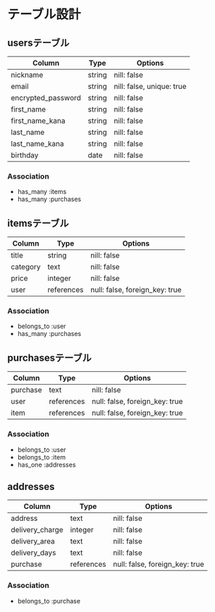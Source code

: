 # テーブル設計

## usersテーブル

| Column             | Type   | Options                   |
|--------------------|--------|---------------------------| 
| nickname           | string | nill: false               |
| email              | string | nill: false, unique: true |
| encrypted_password | string | nill: false               |
| first_name         | string | nill: false               |
| first_name_kana    | string | nill: false               |
| last_name          | string | nill: false               |
| last_name_kana     | string | nill: false               |
| birthday           | date   | nill: false               | 

### Association

- has_many :items
- has_many :purchases

## itemsテーブル

| Column     | Type       | Options                        |
|------------|------------|--------------------------------|
| title      | string     | nill: false                    | 
| category   | text       | nill: false                    |
| price      | integer    | nill: false                    |
| user       | references | null: false, foreign_key: true |

### Association

- belongs_to :user
- has_many :purchases

## purchasesテーブル

| Column     | Type       | Options                        |
|------------|------------|--------------------------------|
| purchase   | text       | nill: false                    |
| user       | references | null: false, foreign_key: true |
| item       | references | null: false, foreign_key: true |

### Association

- belongs_to :user
- belongs_to :item
- has_one :addresses

## addresses

| Column          | Type       | Options                        |
|-----------------|------------|--------------------------------|
| address         | text       | nill: false                    |
| delivery_charge | integer    | nill: false                    |
| delivery_area   | text       | nill: false                    |
| delivery_days   | text       | nill: false                    |
| purchase        | references | null: false, foreign_key: true |

### Association

- belongs_to :purchase
